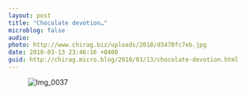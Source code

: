 ```yaml
---
layout: post
title: "Chocolate devotion…"
microblog: false
audio: 
photo: http://www.chirag.biz/uploads/2018/d3470fc7eb.jpg
date: 2010-03-13 23:46:16 +0400
guid: http://chirag.micro.blog/2010/03/13/chocolate-devotion.html
---
```

<figure><img alt="Img_0037" src="http://www.chirag.biz/uploads/2018/d3470fc7eb.jpg"></figure>
